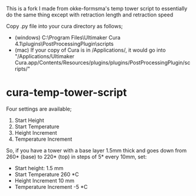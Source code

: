This is a fork I made from okke-formsma's temp tower script to essentially do the same thing except with retraction length and retraction speed

Copy .py file into your cura directory as follows;

* (windows) C:\Program Files\Ultimaker Cura 4.1\plugins\PostProcessingPlugin\scripts
* (mac) If your copy of Cura is in /Applications/, it would go into "/Applications/Ultimaker Cura.app/Contents/Resources/plugins/plugins/PostProcessingPlugin/scripts/"

# cura-temp-tower-script

Four settings are available;

1. Start Height
2. Start Temperature
3. Height Increment
4. Temperature Increment

So, if you have a tower with a base layer 1.5mm thick and goes down from 260* (base) to 220* (top) in steps of 5* every 10mm, set:

* Start height: 1.5 mm
* Start Temperature 260 *C
* Height Increment 10 mm
* Temperature Increment -5 *C
